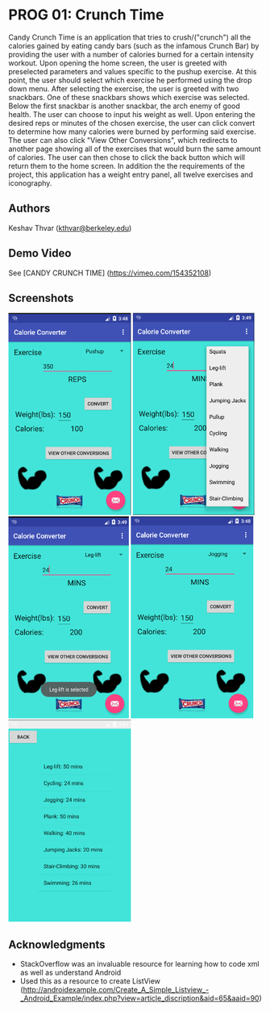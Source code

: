 # PROG 01: Crunch Time

Candy Crunch Time is an application that tries to crush/("crunch") all the calories gained by eating candy bars (such as the infamous Crunch Bar) by providing the user with a number of calories burned for a certain intensity workout. Upon opening the home screen, the user is greeted with preselected parameters and values specific to the pushup exercise. At this point, the user should select which exercise he performed using the drop down menu. After selecting the exercise, the user is greeted with two snackbars. One of these snackbars shows which exercise was selected. Below the first snackbar is another snackbar, the arch enemy of good health. The user can choose to input his weight as well. Upon entering the desired reps or minutes of the chosen exercise, the user can click convert to determine how many calories were burned by performing said exercise. The user can also click "View Other Conversions", which redirects to another page showing all of the exercises that would burn the same amount of calories. The user can then chose to click the back button which will return them to the home screen.
In addition the the requirements of the project, this application has a weight entry panel, all twelve exercises and iconography.

## Authors

Keshav Thvar ([kthvar@berkeley.edu](mailto:kthvar@berkeley.edu))

## Demo Video

See [CANDY CRUNCH TIME] (https://vimeo.com/154352108)

## Screenshots

<img src="screenshots/main.png" height="400" alt="Screenshot"/>
<img src="screenshots/dropdown.png" height="400" alt="Screenshot"/>
<img src="screenshots/snackbarabovesnackbar.png" height="400" alt="Screenshot"/>
<img src="screenshots/forjogging.png" height="400" alt="Screenshot"/>
<img src="screenshots/otherequivalentexercises.png" height="400" alt="Screenshot"/>


## Acknowledgments

* StackOverflow was an invaluable resource for learning how to code xml as well as understand Android
* Used this as a resource to create ListView (http://androidexample.com/Create_A_Simple_Listview_-_Android_Example/index.php?view=article_discription&aid=65&aaid=90)

